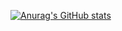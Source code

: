 

[![Anurag's GitHub stats](https://github-readme-stats.vercel.app/api?username=JuanmeGarcia)](https://github.com/anuraghazra/github-readme-stats)

<!--
**JuanmeGarcia/JuanmeGarcia** is a ✨ _special_ ✨ repository because its `README.md` (this file) appears on your GitHub profile.

Here are some ideas to get you started:

- 🔭 I’m currently working on ...
- 🌱 I’m currently learning ...
- 👯 I’m looking to collaborate on ...
- 🤔 I’m looking for help with ...
- 💬 Ask me about ...
- 📫 How to reach me: ...
- 😄 Pronouns: ...
- ⚡ Fun fact: ...
-->
